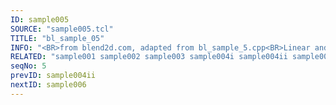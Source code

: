 ```yaml
---
ID: sample005
SOURCE: "sample005.tcl"
TITLE: "bl_sample_05"
INFO: "<BR>from blend2d.com, adapted from bl_sample_5.cpp<BR>Linear and radial gradient<BR>Porter-Duff blending"
RELATED: "sample001 sample002 sample003 sample004i sample004ii sample006 sample007 sample008 sample010 sample012 sample013 sample124 sample136 sample156 sample156b sample161"
seqNo: 5
prevID: sample004ii
nextID: sample006
---
```

